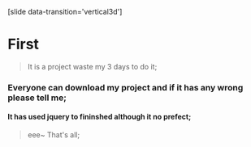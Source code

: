 [slide data-transition='vertical3d']
# First
> It is a project waste my 3 days to do it;

### Everyone can download my project and if it has any wrong please tell me;

#### It has used jquery to fininshed although it no prefect;

> eee~ That's all;